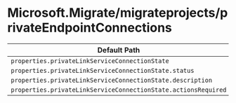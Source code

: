 # Microsoft.Migrate/migrateprojects/privateEndpointConnections

| Default Path | Alias |
|---|---|
| `properties.privateLinkServiceConnectionState` | `Microsoft.Migrate/migrateProjects/privateEndpointConnections/privateLinkServiceConnectionState` |
| `properties.privateLinkServiceConnectionState.status` | `Microsoft.Migrate/migrateProjects/privateEndpointConnections/privateLinkServiceConnectionState.status` |
| `properties.privateLinkServiceConnectionState.description` | `Microsoft.Migrate/migrateProjects/privateEndpointConnections/privateLinkServiceConnectionState.description` |
| `properties.privateLinkServiceConnectionState.actionsRequired` | `Microsoft.Migrate/migrateProjects/privateEndpointConnections/privateLinkServiceConnectionState.actionsRequired` |

